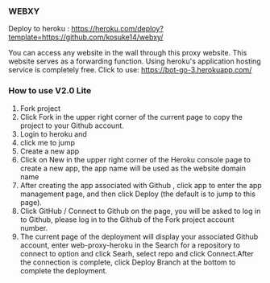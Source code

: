 

### WEBXY

Deploy to heroku : https://heroku.com/deploy?template=https://github.com/kosuke14/webxy/


You can access any website in the wall through this proxy website. This website serves as a forwarding function. Using heroku's application hosting service is completely free.
Click to use: https://bot-go-3.herokuapp.com/

### How to use V2.0 Lite

1. Fork project
2. Click Fork in the upper right corner of the current page to copy the project to your Github account.
3. Login to heroku and
4. click me to jump
5. Create a new app
6. Click on New in the upper right corner of the Heroku console page to create a new app, the app name will be used as the website domain name
7. After creating the app associated with Github , click app to enter the app management page, and then click Deploy (the default is to jump to this page).
8. Click GitHub / Connect to Github on the page, you will be asked to log in to Github, please log in to the Github of the Fork project account number.
9. The current page of the deployment will display your associated Github account, enter web-proxy-heroku in the Search for a repository to connect to option and click Searh, select repo and click Connect.After the connection is complete, click Deploy Branch at the bottom to complete the deployment.
